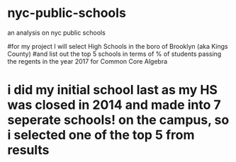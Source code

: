 # nyc-public-schools
an analysis on nyc public schools

#for my project I will select High Schools in the boro of Brooklyn (aka Kings County) 
#and list out the top 5 schools in terms of % of students passing the regents in the year 2017 for Common Core Algebra
# i did my initial school last as my HS was closed in 2014 and made into 7 seperate schools! on the campus, so i selected one of the top 5 from results

